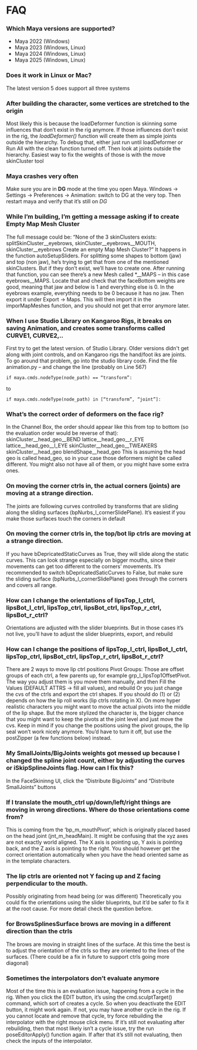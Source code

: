# FAQ

### Which Maya versions are supported?

- Maya 2022 (Windows)
- Maya 2023 (Windows, Linux)
- Maya 2024 (Windows, Linux)
- Maya 2025 (Windows, Linux)


### Does it work in Linux or Mac?
The latest version 5 does support all three systems


### After building the character, some vertices are stretched to the origin
Most likely this is because the loadDeformer function is skinning some influences that don’t exist in the rig anymore. If those influences don’t exist in the rig, the *loadDeformer()* function will create them as simple joints outside the hierarchy.
To debug that, either just run until loadDeformer or Run All with the clean function turned off. Then look at joints outside the hierarchy. Easiest way to fix the weights of those is with the move skinCluster tool

### Maya crashes very often
Make sure you are in **DG** mode at the time you open Maya. Windows -> Settings -> Preferences -> Animation: switch to DG at the very top. Then restart maya and verify that it’s still on *DG*


### While I’m building, I’m getting a message asking if to create Empty Map Mesh Cluster
The full message could be: “None of the 3 skinClusters exists: splitSkinCluster__eyebrows, skinCluster__eyebrows__MOUTH, skinCluster__eyebrows
Create an empty Map Mesh Cluster?”
It happens in the function autoSetupSliders. For splitting some shapes to bottom (jaw) and top (non jaw), he’s trying to get that from one of the mentioned skinClusters. But if they don’t exist, we’ll have to create one. After running that function, you can see there’s a new Mesh called *__MAPS – in this case eyebrows__MAPS. Locate that and check that the faceBottom weights are good, meaning that jaw and below is 1 and everything else is 0. In the eyebrows example, everything needs to be 0 because it has no jaw.
Then export it under Export -> Maps.
This will then import it in the imporMapMeshes function, and you should not get that error anymore later.


### When I use Studio Library on Kangaroo Rigs, it breaks on saving Animation, and creates some transforms called CURVE1, CURVE2,..
First try to get the latest version. of Studio Library. Older versions didn't get along with joint controls, and on Kangaroo rigs the 
hand/foot iks are joints. 
To go around that problem, go into the studio library code. Find the file animation.py – and change the line (probably on Line 567)
```
if maya.cmds.nodeType(node_path) == “transform”:
```
to
```
if maya.cmds.nodeType(node_path) in [“transform”, “joint”]:
```



### What’s the correct order of deformers on the face rig?
In the Channel Box, the order should appear like this from top to bottom (so the evaluation order would be reverse of that):
skinCluster__head_geo__BEND
lattice__head_geo__r_EYE
lattice__head_geo__l_EYE
skinCluster__head_geo__TWEAKERS
skinCluster__head_geo
blendShape__head_geo
This is assuming the head geo is called head_geo, so in your case those deformers might be called different.
You might also not have all of them, or you might have some extra ones.




### On moving the corner ctrls in, the actual corners (joints) are moving at a strange direction.
The joints are following curves controlled by transforms that are sliding along the sliding surfaces (bpNurbs_l_cornerSlidePlane). It’s easiest if you make those surfaces touch the corners in default


### On moving the corner ctrls in, the top/bot lip ctrls are moving at a strange direction.
If you have bDepricatedStaticCurves as True, they will slide along the static curves. This can look strange especially on bigger mouths, since their movements can get too different to the corners’ movements. It’s recommended to switch bDepricatedSaticCurves to False, but make sure the sliding surface (bpNurbs_l_cornerSlidePlane) goes through the corners and covers all range.


### How can I change the orientations of lipsTop_l_ctrl, lipsBot_l_ctrl, lipsTop_ctrl, lipsBot_ctrl, lipsTop_r_ctrl, lipsBot_r_ctrl?
Orientations are adjusted with the slider blueprints. But in those cases it’s not live, you’ll have to adjust the slider blueprints, export, and rebuild


### How can I change the positions of lipsTop_l_ctrl, lipsBot_l_ctrl, lipsTop_ctrl, lipsBot_ctrl, lipsTop_r_ctrl, lipsBot_r_ctrl?
There are 2 ways to move lip ctrl positions
Pivot Groups: Those are offset groups of each ctrl, a few parents up, for example grp_l_lipsTop1OffsetPivot. The way you adjust them is you move them manually, and then Fill the Values (DEFAULT ATTRS -> fill all values), and rebuild
Or you just change the cvs of the ctrls and export the ctrl shapes.
If you should do (1) or (2) depends on how the lip roll works (lip ctrls rotating in X). On more hyper realistic characters you might want to move the actual pivots into the middle of the lip shape. But the more stylized the character is, the bigger chance that you might want to keep the pivots at the joint level and just move the cvs.
Keep in mind if you change the positions using the pivot groups, the lip seal won’t work nicely anymore. You’d have to turn it off, but use the postZipper (a few functions below) instead.


### My SmallJoints/BigJoints weights got messed up because I changed the spline joint count, either by adjusting the curves or iSkipSplineJoints flag. How can I fix this?
In the FaceSkininng UI, click the “Distribute BigJoints” and “Distribute SmallJoints” buttons


### If I translate the mouth_ctrl up/down/left/right things are moving in wrong directions. Where do those orientations come from?
This is coming from the ‘bp_m_mouthPivot’, which is originally placed based on the head joint (jnt_m_headMain). It might be confusing that the xyz axes are not exactly world aligned. The X axis is pointing up, Y axis is pointing back, and the Z axis is pointing to the right. You should however get the correct orientation automatically when you have the head oriented same as in the template characters. 

### The lip ctrls are oriented not Y facing up and Z facing perpendicular to the mouth.
Possibly originating from head being (or was different)
Theoretically you could fix the orientations using the slider blueprints, but it’d be safer to fix it at the root cause. For more detail check the question before.


### for BrowsSplinesSurface brows are moving in a different direction than the ctrls
The brows are moving in straight lines of the surface. At this time the best is to adjust the orientation of the ctrls so they are oriented to the lines of the surfaces. (There could be a fix in future to support ctrls going more diagonal)


### Sometimes the interpolators don’t evaluate anymore
Most of the time this is an evaluation issue, happening from a cycle in the rig. When you click the EDIT button, it’s using the cmd.sculptTarget() command, which sort of creates a cycle. So when you deactivate the EDIT button, it might work again.
If not, you may have another cycle in the rig. If you cannot locate and remove that cycle, try force rebuilding the interpolator with the right mouse click menu. 
If it’s still not evaluating after rebuilding, then that most likely isn’t a cycle issue, try the run poseEditorApply() function again. 
If after that it’s still not evaluating, then check the inputs of the interpolator.

